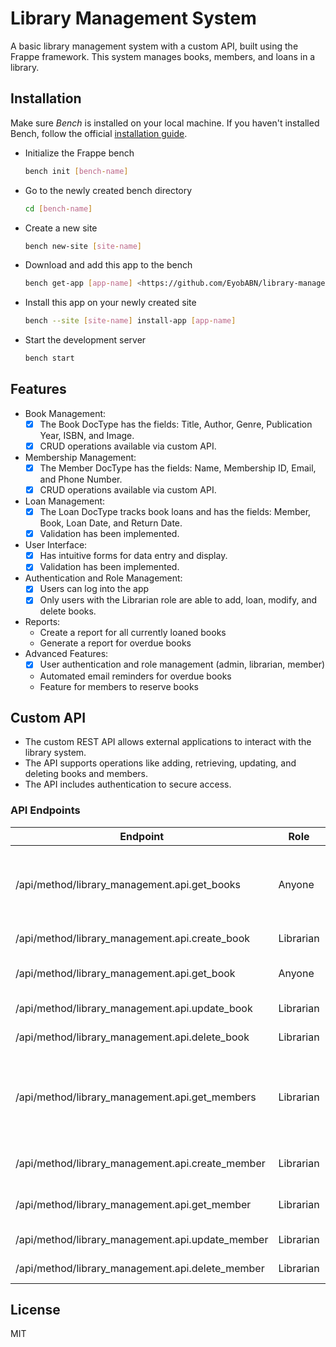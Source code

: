 # Library Management System

A basic library management system with a custom API, built using the Frappe framework. This system manages books, members, and loans in a library.

## Installation

Make sure *Bench* is installed on your local machine. If you haven't installed Bench, follow the official [installation guide](https://frappeframework.com/docs/user/en/installation).

- Initialize the Frappe bench

  ```bash
  bench init [bench-name]
  ```

- Go to the newly created bench directory

  ```bash
  cd [bench-name]
  ```

- Create a new site

  ```bash
  bench new-site [site-name]
  ```

- Download and add this app to the bench

  ```bash
  bench get-app [app-name] <https://github.com/EyobABN/library-management.git>
  ```

- Install this app on your newly created site

  ```bash
  bench --site [site-name] install-app [app-name]
  ```

- Start the development server
  
  ```bash
  bench start
  ```

## Features

- Book Management:
  - [x] The Book DocType has the fields: Title, Author, Genre, Publication Year, ISBN, and Image.
  - [x] CRUD operations available via custom API.
- Membership Management:
  - [x] The Member DocType has the fields: Name, Membership ID, Email, and Phone Number.
  - [x] CRUD operations available via custom API.
- Loan Management:
  - [x] The Loan DocType tracks book loans and has the fields: Member, Book, Loan Date, and Return Date.
  - [x] Validation has been implemented.
- User Interface:
  - [x] Has intuitive forms for data entry and display.
  - [x] Validation has been implemented.
- Authentication and Role Management:
  - [x] Users can log into the app
  - [x] Only users with the Librarian role are able to add, loan, modify, and delete books.
- Reports:
  - Create a report for all currently loaned books
  - Generate a report for overdue books
- Advanced Features:
  - [x] User authentication and role management (admin, librarian, member)
  - Automated email reminders for overdue books
  - Feature for members to reserve books

## Custom API

- The custom REST API allows external applications to interact with the library system.
- The API supports operations like adding, retrieving, updating, and deleting books and members.
- The API includes authentication to secure access.

### API Endpoints

| Endpoint | Role | Purpose |
|----------|------|---------|
| /api/method/library_management.api.get_books | Anyone | Retrieves the list of books that the library has |
| /api/method/library_management.api.create_book | Librarian | Creates a new book |
| /api/method/library_management.api.get_book | Anyone | Retrieves a single book |
| /api/method/library_management.api.update_book | Librarian | Updates a book |
| /api/method/library_management.api.delete_book | Librarian | Deletes a book |
| /api/method/library_management.api.get_members | Librarian | Returns the list of members currently registered at the library |
| /api/method/library_management.api.create_member | Librarian | Creates a new member |
| /api/method/library_management.api.get_member | Librarian | Retrieves a single member |
| /api/method/library_management.api.update_member | Librarian | Updates a member |
| /api/method/library_management.api.delete_member | Librarian | Deletes a member |

## License

MIT
